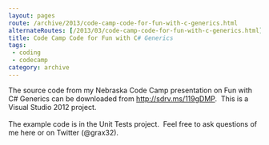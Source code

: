 ```yaml
---
layout: pages
route: /archive/2013/code-camp-code-for-fun-with-c-generics.html
alternateRoutes: [/2013/03/code-camp-code-for-fun-with-c-generics.html]
title: Code Camp Code for Fun with C# Generics
tags:
 - coding
 - codecamp
category: archive
---
```

The source code from my Nebraska Code Camp presentation on Fun with C# Generics can be downloaded from&nbsp;<a href="http://sdrv.ms/119gDMP">http://sdrv.ms/119gDMP</a>. &nbsp;This is a Visual Studio 2012 project.<br />
<br />
The example code is in the Unit Tests project. &nbsp;Feel free to ask questions of me here or on Twitter (@grax32).<br />
<br />
